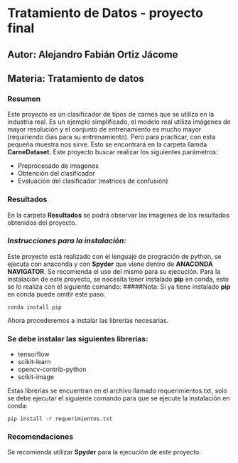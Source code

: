 # Tratamiento de Datos - proyecto final

## Autor: Alejandro Fabián Ortiz Jácome
## Materia: Tratamiento de datos

### **Resumen**

Este proyecto es un clasificador de tipos de carnes que se utiliza en la industria real. Es un ejemplo simplificado, el modelo real utiliza imágenes de mayor resolución 
y el conjunto de entrenamiento es mucho mayor (requiriendo días para su entrenamiento). Pero para practicar, con esta pequeña muestra nos sirve. Esto se encontrará en la 
carpeta llamda **CarneDataset.** Este proyecto buscar realizar los siguientes parámetros:

* Preprocesado de imagenes
* Obtención del clasificador
* Evaluación del clasificador (matrices de confusión)

### **Resultados**

En la carpeta **Resultados** se podrá observar las imagenes de los resultados obtenidos del proyecto.

### *Instrucciones para la instalación:*

Este proyecto está realizado con el lenguaje de progración de python, se ejecuta con anaconda y con **Spyder** que viene dentro de **ANACONDA NAVIGATOR**. 
Se recomienda el uso del mismo para su ejecución. Para la instalación de este proyecto, se necesita tener instalado **pip** en conda, esto se lo realiza con el siguiente
comando:
#####Nota: Si ya tiene instalado **pip** en conda puede omitir este paso.

``
conda install pip
``

Ahora procederemos a instalar las librerías necesarias.

### Se debe instalar las siguientes librerías:

* tensorflow
* scikit-learn
* opencv-contrib-python
* scikit-image

Estas librerias se encuentran en el archivo llamado requerimientos.txt, solo se debe ejecutar el siguiente comando para que se ejecute la instalación en conda:

``
pip install -r requerimientos.txt
``

### **Recomendaciones**

Se recomienda utilizar **Spyder** para la ejecución de este proyecto.